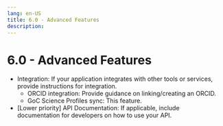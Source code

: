 ```yaml
---
lang: en-US
title: 6.0 - Advanced Features
description:
---
```

# 6.0 - Advanced Features

- Integration: If your application integrates with other tools or services, provide instructions for integration.
    - ORCID integration: Provide guidance on linking/creating an ORCID.
    - GoC Science Profiles sync: This feature.
- [Lower priority] API Documentation: If applicable, include documentation for developers on how to use your API.